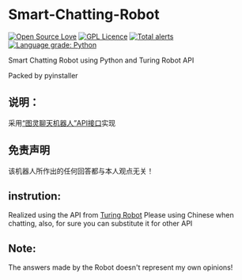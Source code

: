 # Smart-Chatting-Robot

[![Open Source Love](https://badges.frapsoft.com/os/v1/open-source.svg?v=103)](https://github.com/ellerbrock/open-source-badges/)
[![GPL Licence](https://badges.frapsoft.com/os/gpl/gpl.svg?v=103)](https://opensource.org/licenses/GPL-3.0/)
[![Total alerts](https://img.shields.io/lgtm/alerts/g/HollowMan6/Smart-Chatting-Robot.svg?logo=lgtm&logoWidth=18)](https://lgtm.com/projects/g/HollowMan6/Smart-Chatting-Robot/alerts/)
[![Language grade: Python](https://img.shields.io/lgtm/grade/python/g/HollowMan6/Smart-Chatting-Robot.svg?logo=lgtm&logoWidth=18)](https://lgtm.com/projects/g/HollowMan6/Smart-Chatting-Robot/context:python)

Smart Chatting Robot using Python and Turing Robot API

Packed by pyinstaller

## 说明：
   采用[“图灵聊天机器人”API接口](http://www.turingapi.com/)实现 
   
## 免责声明
   该机器人所作出的任何回答都与本人观点无关！

## instrution: 
   Realized using the API from [Turing Robot](http://www.turingapi.com/)
   Please using Chinese when chatting, also, for sure you can substitute it for other API 
   
## Note: 
   The answers made by the Robot doesn't represent my own opinions!
